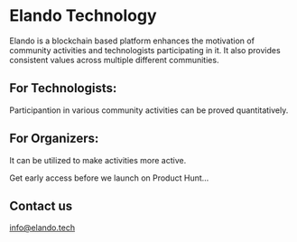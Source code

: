 # Elando Technology

Elando is a blockchain based platform enhances the motivation of community activities and technologists participating in it. It also provides consistent values across multiple different communities.

## For Technologists:
Participantion in various community activities can be proved quantitatively.

## For Organizers:
It can be utilized to make activities more active.

Get early access before we launch on Product Hunt...

## Contact us
info@elando.tech
